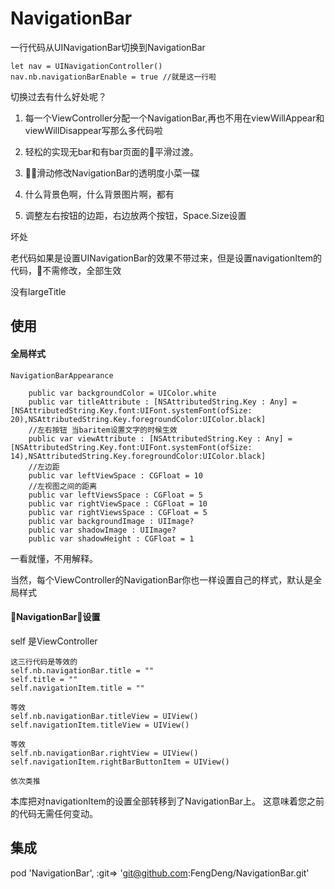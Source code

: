 # NavigationBar

一行代码从UINavigationBar切换到NavigationBar

```
let nav = UINavigationController()
nav.nb.navigationBarEnable = true //就是这一行啦
```

切换过去有什么好处呢？

1. 每一个ViewController分配一个NavigationBar,再也不用在viewWillAppear和viewWillDisappear写那么多代码啦

2. 轻松的实现无bar和有bar页面的平滑过渡。

3. 滑动修改NavigationBar的透明度小菜一碟

4. 什么背景色啊，什么背景图片啊，都有

5. 调整左右按钮的边距，右边放两个按钮，Space.Size设置


坏处

老代码如果是设置UINavigationBar的效果不带过来，但是设置navigationItem的代码，不需修改，全部生效

没有largeTitle


## 使用

#### 全局样式
`NavigationBarAppearance`
```
    public var backgroundColor = UIColor.white
    public var titleAttribute : [NSAttributedString.Key : Any] = [NSAttributedString.Key.font:UIFont.systemFont(ofSize: 20),NSAttributedString.Key.foregroundColor:UIColor.black]
    //左右按钮 当baritem设置文字的时候生效
    public var viewAttribute : [NSAttributedString.Key : Any] = [NSAttributedString.Key.font:UIFont.systemFont(ofSize: 14),NSAttributedString.Key.foregroundColor:UIColor.black]
    //左边距
    public var leftViewSpace : CGFloat = 10
    //左视图之间的距离
    public var leftViewsSpace : CGFloat = 5
    public var rightViewSpace : CGFloat = 10
    public var rightViewsSpace : CGFloat = 5
    public var backgroundImage : UIImage?
    public var shadowImage : UIImage?
    public var shadowHeight : CGFloat = 1
```

一看就懂，不用解释。

当然，每个ViewController的NavigationBar你也一样设置自己的样式，默认是全局样式

#### NavigationBar设置

self 是ViewController
```
这三行代码是等效的
self.nb.navigationBar.title = ""
self.title = ""
self.navigationItem.title = ""

等效
self.nb.navigationBar.titleView = UIView()
self.navigationItem.titleView = UIView()

等效
self.nb.navigationBar.rightView = UIView()
self.navigationItem.rightBarButtonItem = UIView()

依次类推
```

本库把对navigationItem的设置全部转移到了NavigationBar上。
这意味着您之前的代码无需任何变动。

## 集成

pod 'NavigationBar', :git=> 'git@github.com:FengDeng/NavigationBar.git'
